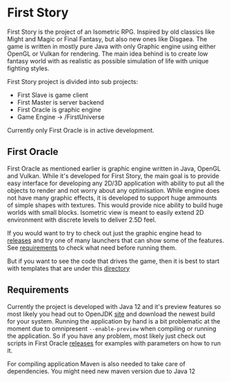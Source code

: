 # First Story
First Story is the project of an Isometric RPG. 
Inspired by old classics like Might and Magic or Final Fantasy, but also new ones like Disgaea.
The game is written in mostly pure Java with only Graphic engine using either OpenGL or Vulkan for rendering.
The main idea behind is to create low fantasy world with as realistic as possible simulation of life with unique fighting styles. 


First Story project is divided into sub projects:
+ First Slave is game client
+ First Master is server backend
+ First Oracle is graphic engine
+ Game Engine -> /FirstUniverse

Currently only First Oracle is in active development.

## First Oracle 
First Oracle as mentioned earlier is graphic engine written in Java, OpenGL and Vulkan.
While it's developed for First Story, 
the main goal is to provide easy interface for developing any 2D/3D application
with ability to put all the objects to render and not worry about any optimisation.
While engine does not have many graphic effects, it is developed to support huge ammounts of simple shapes with textures. 
This would provide nice ability to build huge worlds with small blocks.
Isometric view is meant to easily extend 2D environment with discrete levels to deliver 2.5D feel.

If you would want to try to check out just the graphic engine head to [releases](FirstOracle/release)
and try one of many launchers that can show some of the features. 
See [requirements](#Requirements) to check what need before running them.

But if you want to see the code that drives the game, then it is best to start with templates that are under this 
[directory](FirstOracle\FirstOracle-Engine\src\main\java\com\firststory\firstoracle\templates)

## Requirements
Currently the project is developed with Java 12 and it's preview features so most likely you head out to
OpenJDK [site](https://jdk.java.net/12/) and download the newest build for your system. 
Running the application by hand is a bit problematic at the moment 
due to omnipresent `--enable-preview` when compiling or running the application.
So if you have any problem, most likely just check out scripts in First Oracle [releases](FirstOracle/release)
for examples with parameters on how to run it.

For compiling application Maven is also needed to take care of dependencies. You might need new maven version due to Java 12



